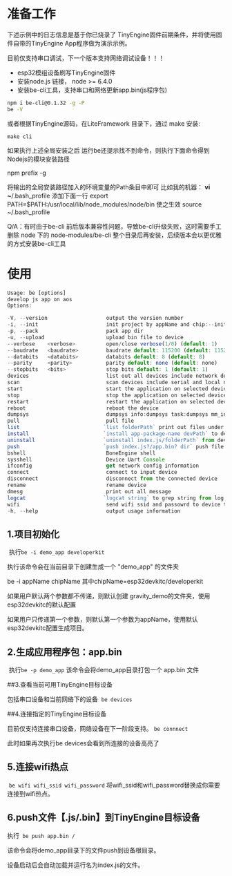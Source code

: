 
# 准备工作

下述示例中的日志信息是基于你已烧录了 TinyEngine固件前期条件，并将使用固件自带的TinyEngine App程序做为演示示例。

目前仅支持串口调试，下一个版本支持网络调试设备！！！

* esp32模组设备刷写TinyEngine固件
* 安装node.js 链接， node >= 6.4.0
* 安装be-cli工具，支持串口和网络更新app.bin(js程序包)
```bash
npm i be-cli@0.1.32 -g -P
be -V
```

或者根据TinyEngine源码，在LiteFramework 目录下，通过 make 安装:
```plain
make cli
```

如果执行上述全局安装之后 运行be还提示找不到命令，则执行下面命令得到Nodejs的模块安装路径

npm prefix -g

将输出的全局安装路径加入的环境变量的Path条目中即可
比如我的机器：
__vi ~__/.bash\_profile
添加下面一行
export PATH=$PATH:/usr/local/lib/node\_modules/node/bin
使之生效
source ~/.bash\_profile

Q/A：有时由于be-cli 前后版本兼容性问题，导致be-cli升级失败，这时需要手工删除 node 下的 node-modules/be-cli 整个目录后再安装，后续版本会以更优雅的方式安装be-cli工具

# 使用
```javascript
Usage: be [options]
develop js app on aos
Options:

-V, --version                   output the version number
-i, --init                      init project by appName and chip:--init demo esp32
-p, --pack                      pack app dir
-u, --upload                    upload bin file to device
--verbose    <verbose>          open/close verbose(1/0) (default: 1)
--baudrate   <baudrate>         baudrate default: 115200 (default: 115200)
--databits   <databits>         databits default: 8 (default: 8)
--parity     <parity>           parity default: none (default: none)
--stopbits   <bits>             stop bits default: 1 (default: 1)
devices                         list out all devices include network device and uart device
scan                            scan devices include serial and local network
start                           start the application on selected device
stop                            stop the application on selected device
restart                         restart the application on selected device
reboot                          reboot the device
dumpsys                         dumpsys info:dumpsys task:dumpsys mm_info
pull                            pull file
list                           `list folderPath` print out files under folderPath
install                        `install app-package-name devPath` to devPath
uninstall                      `uninstall index.js/folderPath` from device, `am uninstall format` will format spiffs
push                           `push index.js?/app.bin? dir` push file to device path dir
bshell                          BoneEngine shell
sysshell                        Device Uart Console
ifconfig                        get network config information
connect                         connect to input device
disconnect                      disconnect from the connected device
rename                          rename device
dmesg                           print out all message
logcat                         `logcat string` to grep string from log message
wifi                            send wifi ssid and passowrd to device to connect
-h, --help                      output usage information
```


## 1.项目初始化
  执行```be -i demo_app developerkit```

执行该命令会在当前目录下创建生成一个 "demo\_app" 的文件夹


be -i appName  chipName
其中chipName=esp32devkitc/developerkit

如果用户默认两个参数都不传递，则默认创建 gravity\_demo的文件夹，使用esp32devkitc的默认配置


如果用户只传递第一个参数，则默认第一个参数为appName，使用默认esp32devkitc配置生成项目。

## 2.生成应用程序包：app.bin
 执行```be -p demo_app```
 该命令会将demo_app目录打包一个 app.bin 文件

##3.查看当前可用TinyEngine目标设备

包括串口设备和当前网络下的设备
 ```be devices```

##4.连接指定的TinyEngine目标设备

目前仅支持连接串口设备，网络设备在下一阶段支持。
```be connnect```


此时如果再次执行be devices会看到所连接的设备高亮了


## 5.连接wifi热点
  ```be wifi wifi_ssid wifi_password```
 将wifi_ssid和wifi_password替换成你需要连接到wifi热点。


## 6.push文件【.js/.bin】到TinyEngine目标设备
执行``` be push app.bin /```

该命令会将demo_app目录下的文件push到设备根目录。

设备启动后会自动加载并运行名为index.js的文件。 